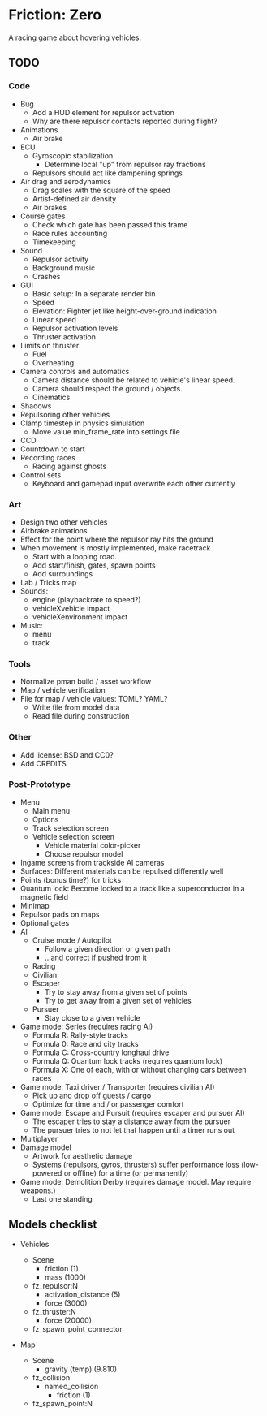 Friction: Zero
==============

A racing game about hovering vehicles.


TODO
----

### Code

* Bug
  * Add a HUD element for repulsor activation
  * Why are there repulsor contacts reported during flight?
* Animations
  * Air brake
* ECU
  * Gyroscopic stabilization
    * Determine local "up" from repulsor ray fractions
  * Repulsors should act like dampening springs
* Air drag and aerodynamics
  * Drag scales with the square of the speed
  * Artist-defined air density
  * Air brakes
* Course gates
  * Check which gate has been passed this frame
  * Race rules accounting
  * Timekeeping
* Sound
  * Repulsor activity
  * Background music
  * Crashes
* GUI
  * Basic setup: In a separate render bin
  * Speed
  * Elevation: Fighter jet like height-over-ground indication
  * Linear speed
  * Repulsor activation levels
  * Thruster activation
* Limits on thruster
  * Fuel
  * Overheating
* Camera controls and automatics
  * Camera distance should be related to vehicle's linear speed.
  * Camera should respect the ground / objects.
  * Cinematics
* Shadows
* Repulsoring other vehicles
* Clamp timestep in physics simulation
  * Move value min_frame_rate into settings file
* CCD
* Countdown to start
* Recording races
  * Racing against ghosts
* Control sets
  * Keyboard and gamepad input overwrite each other currently


### Art

* Design two other vehicles
* Airbrake animations
* Effect for the point where the repulsor ray hits the ground
* When movement is mostly implemented, make racetrack
  * Start with a looping road.
  * Add start/finish, gates, spawn points
  * Add surroundings
* Lab / Tricks map
* Sounds:
  * engine (playbackrate to speed?)
  * vehicleXvehicle impact
  * vehicleXenvironment impact
* Music:
  * menu
  * track


### Tools

* Normalize pman build / asset workflow
* Map / vehicle verification
* File for map / vehicle values: TOML? YAML?
  * Write file from model data
  * Read file during construction


### Other

* Add license: BSD and CC0?
* Add CREDITS


### Post-Prototype

* Menu
  * Main menu
  * Options
  * Track selection screen
  * Vehicle selection screen
    * Vehicle material color-picker
    * Choose repulsor model
* Ingame screens from trackside AI cameras
* Surfaces: Different materials can be repulsed differently well
* Points (bonus time?) for tricks
* Quantum lock: Become locked to a track like a superconductor in a magnetic
  field
* Minimap
* Repulsor pads on maps
* Optional gates
* AI
  * Cruise mode / Autopilot
    * Follow a given direction or given path
    * ...and correct if pushed from it
  * Racing
  * Civilian
  * Escaper
    * Try to stay away from a given set of points
    * Try to get away from a given set of vehicles
  * Pursuer
    * Stay close to a given vehicle
* Game mode: Series (requires racing AI)
  * Formula R: Rally-style tracks
  * Formula 0: Race and city tracks
  * Formula C: Cross-country longhaul drive
  * Formula Q: Quantum lock tracks (requires quantum lock)
  * Formula X: One of each, with or without changing cars between races
* Game mode: Taxi driver / Transporter (requires civilian AI)
  * Pick up and drop off guests / cargo
  * Optimize for time and / or passenger comfort
* Game mode: Escape and Pursuit (requires escaper and pursuer AI)
  * The escaper tries to stay a distance away from the pursuer
  * The pursuer tries to not let that happen until a timer runs out
* Multiplayer
* Damage model
  * Artwork for aesthetic damage
  * Systems (repulsors, gyros, thrusters) suffer performance loss (low-powered
    or offline) for a time (or permanently)
* Game mode: Demolition Derby (requires damage model. May require weapons.)
  * Last one standing


Models checklist
----------------

* Vehicles
  * Scene
    * friction			(1)
    * mass			(1000)
  * fz_repulsor:N
    * activation_distance	(5)
    * force			(3000)
  * fz_thruster:N
    * force			(20000)
  * fz_spawn_point_connector

* Map
  * Scene
    * gravity (temp)		(9.810)
  * fz_collision
    * named_collision
      * friction		(1)
  * fz_spawn_point:N
